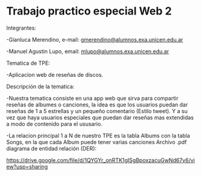 # Trabajo practico especial Web 2

Integrantes:

  -Gianluca Merendino, e-mail: gmerendino@alumnos.exa.unicen.edu.ar

  -Manuel Agustin Lupo, email: mlupo@alumnos.exa.unicen.edu.ar

Tematica de TPE: 

  -Aplicacion web de reseñas de discos.

Descripción de la tematica:

   -Nuestra tematica consiste en una app web que sirva para compartir reseñas de albumes o canciones, la idea es que los usuarios puedan dar reseñas de 1 a 5 estrellas y un pequeño comentario (Estilo tweet).
   Y a su vez que haya usuarios especiales que puedan dar reseñas mas extendidas a modo de contenido para el ususario.

   -La relacion principal 1 a N de nuestro TPE es la tabla Albums con la tabla Songs, en la que cada Album puede tener varias canciones
Archivo .pdf diagrama de entidad relación (DER):

https://drive.google.com/file/d/1QYGYr_onRTK1gISgBpoxzacuGwNd67v6/view?usp=sharing

